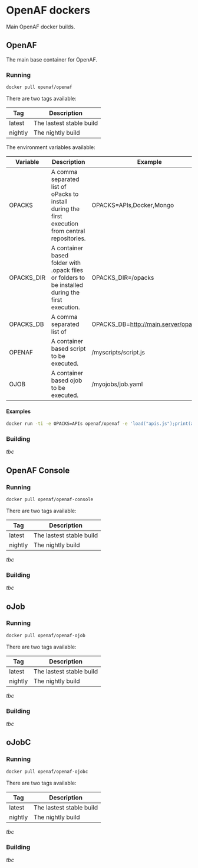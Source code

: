 # OpenAF dockers

Main OpenAF docker builds.

## OpenAF

The main base container for OpenAF.

### Running

````bash
docker pull openaf/openaf
````

There are two tags available:

| Tag     | Description              |
|---------|--------------------------|
| latest  | The lastest stable build |
| nightly | The nightly build        |

The environment variables available:

| Variable   | Description | Example |
|------------|-------------|---------|
| OPACKS     | A comma separated list of oPacks to install during the first execution from central repositories. | OPACKS=APIs,Docker,Mongo |
| OPACKS_DIR | A container based folder with .opack files or folders to be installed during the first execution. | OPACKS_DIR=/opacks |
| OPACKS_DB  | A comma separated list of  | OPACKS_DB=http://main.server/opack.db |
| OPENAF     | A container based script to be executed. | /myscripts/script.js |
| OJOB       | A container based ojob to be executed. | /myojobs/job.yaml |

#### Examples

````bash
docker run -ti -e OPACKS=APIs openaf/openaf -e 'load("apis.js");print(apis.ChuckNorrisJokes.get())'
````

### Building

_tbc_

## OpenAF Console

### Running

````bash
docker pull openaf/openaf-console
````

There are two tags available:

| Tag     | Description              |
|---------|--------------------------|
| latest  | The lastest stable build |
| nightly | The nightly build        |

_tbc_

### Building

_tbc_

## oJob

### Running

````bash
docker pull openaf/openaf-ojob
````

There are two tags available:

| Tag     | Description              |
|---------|--------------------------|
| latest  | The lastest stable build |
| nightly | The nightly build        |

_tbc_

### Building

_tbc_

## oJobC

### Running

````bash
docker pull openaf/openaf-ojobc
````

There are two tags available:

| Tag     | Description              |
|---------|--------------------------|
| latest  | The lastest stable build |
| nightly | The nightly build        |

_tbc_

### Building

_tbc_